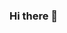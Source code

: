 ### Hi there 👋

<!--

![Anurag's GitHub stats](https://github-readme-stats.vercel.app/api?username=volicar&show_icons=true&theme=dracula)


Here are some ideas to get you started:


- 🔭 I’m currently working on ...
- 🌱 I’m currently learning ...
- 👯 I’m looking to collaborate on ...
- 🤔 I’m looking for help with ...
- 💬 Ask me about ...
- 📫 How to reach me: ...
- 😄 Pronouns: ...
- ⚡ Fun fact: ...
-->
